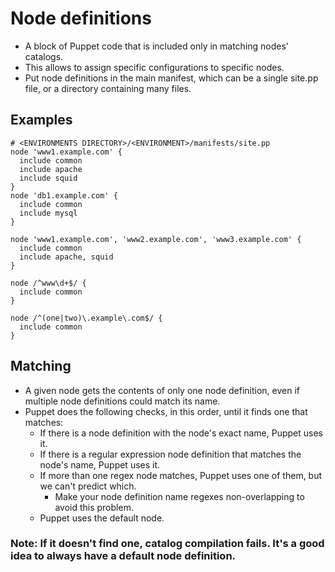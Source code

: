 # Node definitions
 - A block of Puppet code that is included only in matching nodes' catalogs.
 - This allows to assign specific configurations to specific nodes.
 - Put node definitions in the main manifest, which can be a single site.pp file, or a directory containing many files.

## Examples
```
# <ENVIRONMENTS DIRECTORY>/<ENVIRONMENT>/manifests/site.pp
node 'www1.example.com' {
  include common
  include apache
  include squid
}
node 'db1.example.com' {
  include common
  include mysql
}
```

```
node 'www1.example.com', 'www2.example.com', 'www3.example.com' {
  include common
  include apache, squid
}
```


```
node /^www\d+$/ {
  include common
}
```

```
node /^(one|two)\.example\.com$/ {
  include common
}
```

## Matching
- A given node gets the contents of only one node definition, even if multiple node definitions could match its name. 
- Puppet does the following checks, in this order, until it finds one that matches:
  - If there is a node definition with the node's exact name, Puppet uses it.
  - If there is a regular expression node definition that matches the node's name, Puppet uses it. 
  - If more than one regex node matches, Puppet uses one of them, but we can't predict which. 
    - Make your node definition name regexes non-overlapping to avoid this problem.
  - Puppet uses the default node.


### Note: If it doesn't find one, catalog compilation fails. It's a good idea to always have a default node definition.
